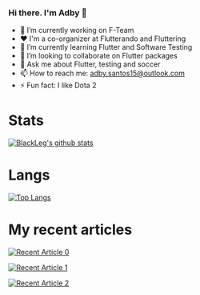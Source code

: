 ### Hi there. I'm Adby 👋

- 🔭 I’m currently working on F-Team
- ❤ I'm a co-organizer at Flutterando and Fluttering
- 🌱 I’m currently learning Flutter and Software Testing
- 👯 I’m looking to collaborate on Flutter packages
- 💬 Ask me about Flutter, testing and soccer
- 📫 How to reach me: adby.santos15@outlook.com
- ⚡ Fun fact: I like Dota 2

# Stats

[![BlackLeg's github stats](https://github-readme-stats.vercel.app/api?username=BlackLeg15&count_private=true&show_icons=true&theme=radical&hide_rank=false)](https://github.com/anuraghazra/github-readme-stats)

# Langs

[![Top Langs](https://github-readme-stats.vercel.app/api/top-langs/?username=BlackLeg15)](https://github.com/anuraghazra/github-readme-stats)

# My recent articles

<a target="_blank" href="https://github-readme-medium-recent-article.vercel.app/medium/@blackleg15/0"><img src="https://github-readme-medium-recent-article.vercel.app/medium/@blackleg15/0" alt="Recent Article 0">
  
<a target="_blank" href="https://github-readme-medium-recent-article.vercel.app/medium/@blackleg15/1"><img src="https://github-readme-medium-recent-article.vercel.app/medium/@blackleg15/1" alt="Recent Article 1">
  
<a target="_blank" href="https://github-readme-medium-recent-article.vercel.app/medium/@blackleg15/2"><img src="https://github-readme-medium-recent-article.vercel.app/medium/@blackleg15/2" alt="Recent Article 2">
